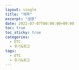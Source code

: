 ```yaml
---
layout: single
title: "제목"
excerpt: "설명"
date: 2022-07-07T00:00:00+09:00
toc: true
toc_sticky: true
categories:
  - ETC
  - 후기&회고
tags:
  - ETC
  - 후기&회고
---
```


